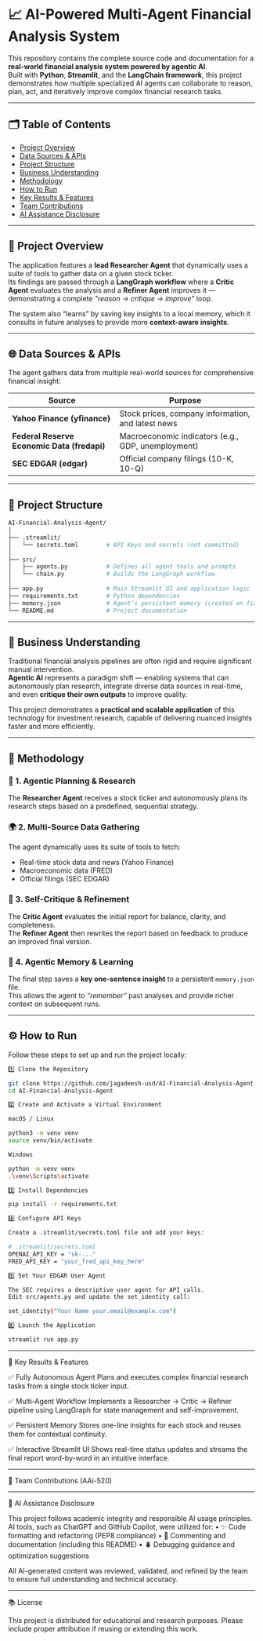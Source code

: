 # 📈 AI-Powered Multi-Agent Financial Analysis System

This repository contains the complete source code and documentation for a **real-world financial analysis system powered by agentic AI**.  
Built with **Python**, **Streamlit**, and the **LangChain framework**, this project demonstrates how multiple specialized AI agents can collaborate to reason, plan, act, and iteratively improve complex financial research tasks.

---

## 🗂️ Table of Contents

- [Project Overview](#project-overview)
- [Data Sources & APIs](#data-sources--apis)
- [Project Structure](#project-structure)
- [Business Understanding](#business-understanding)
- [Methodology](#methodology)
- [How to Run](#how-to-run)
- [Key Results & Features](#key-results--features)
- [Team Contributions](#team-contributions)
- [AI Assistance Disclosure](#ai-assistance-disclosure)

---

## 🧠 Project Overview

The application features a **lead Researcher Agent** that dynamically uses a suite of tools to gather data on a given stock ticker.  
Its findings are passed through a **LangGraph workflow** where a **Critic Agent** evaluates the analysis and a **Refiner Agent** improves it — demonstrating a complete _"reason → critique → improve"_ loop.  

The system also “learns” by saving key insights to a local memory, which it consults in future analyses to provide more **context-aware insights**.

---

## 🌐 Data Sources & APIs

The agent gathers data from multiple real-world sources for comprehensive financial insight:

| Source | Purpose |
|---------|----------|
| **Yahoo Finance (yfinance)** | Stock prices, company information, and latest news |
| **Federal Reserve Economic Data (fredapi)** | Macroeconomic indicators (e.g., GDP, unemployment) |
| **SEC EDGAR (edgar)** | Official company filings (10-K, 10-Q) |

---

## 🧩 Project Structure
```bash
AI-Financial-Analysis-Agent/
│
├── .streamlit/
│   └── secrets.toml        # API Keys and secrets (not committed)
│
├── src/
│   ├── agents.py           # Defines all agent tools and prompts
│   └── chain.py            # Builds the LangGraph workflow
│
├── app.py                  # Main Streamlit UI and application logic
├── requirements.txt        # Python dependencies
├── memory.json             # Agent’s persistent memory (created on first run)
└── README.md               # Project documentation
```
---

## 💼 Business Understanding

Traditional financial analysis pipelines are often rigid and require significant manual intervention.  
**Agentic AI** represents a paradigm shift — enabling systems that can autonomously plan research, integrate diverse data sources in real-time, and even **critique their own outputs** to improve quality.  

This project demonstrates a **practical and scalable application** of this technology for investment research, capable of delivering nuanced insights faster and more efficiently.

---

## 🧮 Methodology

### 🧩 1. Agentic Planning & Research
The **Researcher Agent** receives a stock ticker and autonomously plans its research steps based on a predefined, sequential strategy.

### 🌍 2. Multi-Source Data Gathering
The agent dynamically uses its suite of tools to fetch:
- Real-time stock data and news (Yahoo Finance)
- Macroeconomic data (FRED)
- Official filings (SEC EDGAR)

### 🧠 3. Self-Critique & Refinement
The **Critic Agent** evaluates the initial report for balance, clarity, and completeness.  
The **Refiner Agent** then rewrites the report based on feedback to produce an improved final version.

### 💾 4. Agentic Memory & Learning
The final step saves a **key one-sentence insight** to a persistent `memory.json` file.  
This allows the agent to _“remember”_ past analyses and provide richer context on subsequent runs.

---

## ⚙️ How to Run

Follow these steps to set up and run the project locally:

```bash
1️⃣ Clone the Repository

git clone https://github.com/jagadeesh-usd/AI-Financial-Analysis-Agent.git
cd AI-Financial-Analysis-Agent

2️⃣ Create and Activate a Virtual Environment

macOS / Linux

python3 -m venv venv
source venv/bin/activate

Windows

python -m venv venv
.\venv\Scripts\activate

3️⃣ Install Dependencies

pip install -r requirements.txt

4️⃣ Configure API Keys

Create a .streamlit/secrets.toml file and add your keys:

# .streamlit/secrets.toml
OPENAI_API_KEY = "sk-..."
FRED_API_KEY = "your_fred_api_key_here"

5️⃣ Set Your EDGAR User Agent

The SEC requires a descriptive user agent for API calls.
Edit src/agents.py and update the set_identity call:

set_identity("Your Name your.email@example.com")

6️⃣ Launch the Application

streamlit run app.py
```

---

🚀 Key Results & Features

✅ Fully Autonomous Agent
Plans and executes complex financial research tasks from a single stock ticker input.

✅ Multi-Agent Workflow
Implements a Researcher → Critic → Refiner pipeline using LangGraph for state management and self-improvement.

✅ Persistent Memory
Stores one-line insights for each stock and reuses them for contextual continuity.

✅ Interactive Streamlit UI
Shows real-time status updates and streams the final report word-by-word in an intuitive interface.

---

👥 Team Contributions (AAi-520)


---

🤖 AI Assistance Disclosure

This project follows academic integrity and responsible AI usage principles.
AI tools, such as ChatGPT and GitHub Copilot, were utilized for:
	•	✨ Code formatting and refactoring (PEP8 compliance)
	•	🧾 Commenting and documentation (including this README)
	•	🪲 Debugging guidance and optimization suggestions

All AI-generated content was reviewed, validated, and refined by the team to ensure full understanding and technical accuracy.

---

📚 License

This project is distributed for educational and research purposes.
Please include proper attribution if reusing or extending this work.